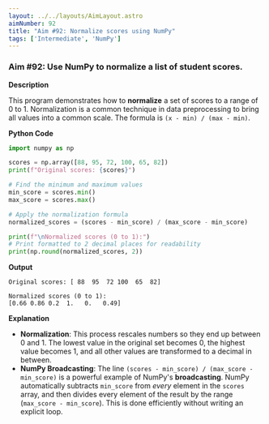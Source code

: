 ```yaml
---
layout: ../../layouts/AimLayout.astro
aimNumber: 92
title: "Aim #92: Normalize scores using NumPy"
tags: ['Intermediate', 'NumPy']
---
```


### Aim #92: Use NumPy to normalize a list of student scores.

**Description**

This program demonstrates how to **normalize** a set of scores to a range of 0 to 1. Normalization is a common technique in data preprocessing to bring all values into a common scale. The formula is `(x - min) / (max - min)`.

**Python Code**

```python
import numpy as np

scores = np.array([88, 95, 72, 100, 65, 82])
print(f"Original scores: {scores}")

# Find the minimum and maximum values
min_score = scores.min()
max_score = scores.max()

# Apply the normalization formula
normalized_scores = (scores - min_score) / (max_score - min_score)

print(f"\nNormalized scores (0 to 1):")
# Print formatted to 2 decimal places for readability
print(np.round(normalized_scores, 2))
```

**Output**

```text
Original scores: [ 88  95  72 100  65  82]

Normalized scores (0 to 1):
[0.66 0.86 0.2  1.   0.   0.49]
```

**Explanation**

- **Normalization**: This process rescales numbers so they end up between 0 and 1. The lowest value in the original set becomes 0, the highest value becomes 1, and all other values are transformed to a decimal in between.
- **NumPy Broadcasting**: The line `(scores - min_score) / (max_score - min_score)` is a powerful example of NumPy's **broadcasting**. NumPy automatically subtracts `min_score` from *every* element in the `scores` array, and then divides every element of the result by the range (`max_score - min_score`). This is done efficiently without writing an explicit loop.
